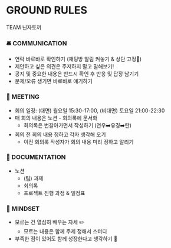 # GROUND RULES

TEAM 닌자토끼

### 🛎️ COMMUNICATION

- 연락 바로바로 확인하기 (채팅방 알림 켜놓기 & 상단 고정📌)
- 제안하고 싶은 의견은 주저하지 말고 말해보기!
- 공지 및 중요한 내용은 반드시 확인 후 반응 및 답장 남기기
- 문제/오류 생기면 바로바로 얘기하기

### 💃 MEETING

- 회의 일정: (대면) 월요일 15:30-17:00, (비대면) 토요일 21:00-22:30
- 매 회의 내용은 노션 - 회의록에 문서화
    - 회의록은 번갈아가면서 작성하기 (연우➡️유경➡️란)
- 회의 전 회의 내용 정하고 각자 생각해 오기
    - 이전 회의록 작성자가 회의 내용 미리 정하고 알리기

### 📖  DOCUMENTATION

- 노션
    - (팀) 과제
    - 회의록
    - 프로젝트 진행 과정 & 일정표

### 🧞 MINDSET

- 모르는 건 열심히 배우는 자세 ✏️
    - 모르는 내용은 함께 주제 정해서 스터디
- 부족한 점이 있어도 함께 성장한다고 생각하기 💪
